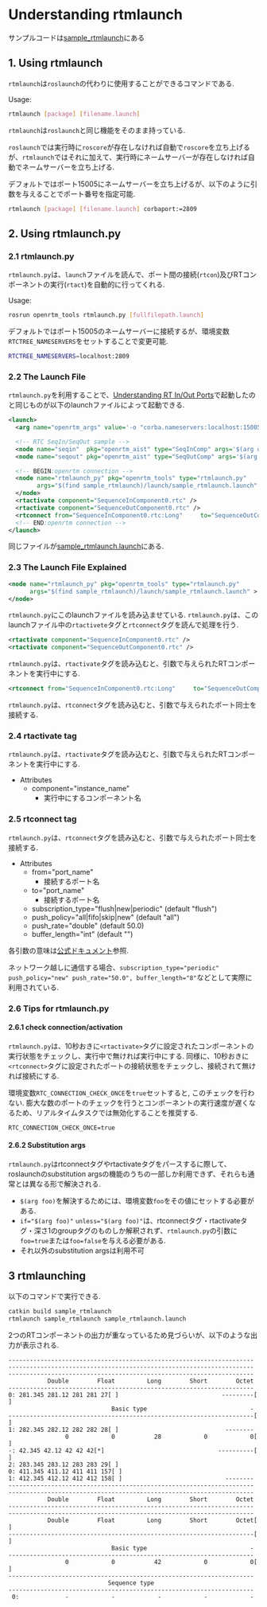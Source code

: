 # Understanding rtmlaunch
サンプルコードは[sample_rtmlaunch](https://github.com/Naoki-Hiraoka/rtmros_beginner_tutorial/blob/master/openrtm_beginner_tutorial/sample_rtmlaunch)にある

## 1. Using rtmlaunch

`rtmlaunch`は`roslaunch`の代わりに使用することができるコマンドである.

Usage:
```bash
rtmlaunch [package] [filename.launch]
```

`rtmlaunch`は`roslaunch`と同じ機能をそのまま持っている.

`roslaunch`では実行時に`roscore`が存在しなければ自動で`roscore`を立ち上げるが、`rtmlaunch`ではそれに加えて、実行時にネームサーバーが存在しなければ自動でネームサーバーを立ち上げる.

デフォルトではポート15005にネームサーバーを立ち上げるが、以下のように引数を与えることでポート番号を指定可能.
```bash
rtmlaunch [package] [filename.launch] corbaport:=2809
```

## 2. Using rtmlaunch.py

### 2.1 rtmlaunch.py

`rtmlaunch.py`は、`launch`ファイルを読んで、ポート間の接続(`rtcon`)及びRTコンポーネントの実行(`rtact`)を自動的に行ってくれる.

Usage:
```bash
rosrun openrtm_tools rtmlaunch.py [fullfilepath.launch]
```

デフォルトではポート15005のネームサーバーに接続するが、環境変数`RTCTREE_NAMESERVERS`をセットすることで変更可能.
```bash
RTCTREE_NAMESERVERS=localhost:2809
```

### 2.2 The Launch File

`rtmlaunch.py`を利用することで、[Understanding RT In/Out Ports](https://github.com/Naoki-Hiraoka/rtmros_beginner_tutorial/blob/master/openrtm_beginner_tutorial/Understanding_RT_In_Out_Ports.md)で起動したのと同じものが以下のlaunchファイルによって起動できる.

```xml
<launch>
  <arg name="openrtm_args" value='-o "corba.nameservers:localhost:15005" -o "naming.formats:%n.rtc" ' />

  <!-- RTC SeqIn/SeqOut sample -->
  <node name="seqin"  pkg="openrtm_aist" type="SeqInComp" args='$(arg openrtm_args)' output="screen"/>
  <node name="seqout" pkg="openrtm_aist" type="SeqOutComp" args='$(arg openrtm_args)' output="screen"/>

  <!-- BEGIN:openrtm connection -->
  <node name="rtmlaunch_py" pkg="openrtm_tools" type="rtmlaunch.py"
        args="$(find sample_rtmlaunch)/launch/sample_rtmlaunch.launch" >
  </node>
  <rtactivate component="SequenceInComponent0.rtc" />
  <rtactivate component="SequenceOutComponent0.rtc" />
  <rtconnect from="SequenceInComponent0.rtc:Long"     to="SequenceOutComponent0.rtc:Long" />
  <!-- END:openrtm connection -->
</launch>
```

同じファイルが[sample_rtmlaunch.launch](https://github.com/Naoki-Hiraoka/rtmros_beginner_tutorial/blob/master/openrtm_beginner_tutorial/sample_rtmlaunch/launch/sample_rtmlaunch.launch)にある.

### 2.3 The Launch File Explained

```xml
<node name="rtmlaunch_py" pkg="openrtm_tools" type="rtmlaunch.py"
      args="$(find sample_rtmlaunch)/launch/sample_rtmlaunch.launch" >
</node>
```
`rtmlaunch.py`にこのlaunchファイルを読み込ませている. `rtmlaunch.py`は、このlaunchファイル中の`rtactivete`タグと`rtconnect`タグを読んで処理を行う.

```xml
<rtactivate component="SequenceInComponent0.rtc" />
<rtactivate component="SequenceOutComponent0.rtc" />
```
`rtmlaunch.py`は、`rtactivate`タグを読み込むと、引数で与えられたRTコンポーネントを実行中にする.

```xml
<rtconnect from="SequenceInComponent0.rtc:Long"     to="SequenceOutComponent0.rtc:Long" />
```
`rtmlaunch.py`は、`rtconnect`タグを読み込むと、引数で与えられたポート同士を接続する.

### 2.4 rtactivate tag

`rtmlaunch.py`は、`rtactivate`タグを読み込むと、引数で与えられたRTコンポーネントを実行中にする.
- Attributes
  - component="instance_name"
    - 実行中にするコンポーネント名

### 2.5 rtconnect tag

`rtmlaunch.py`は、`rtconnect`タグを読み込むと、引数で与えられたポート同士を接続する.
- Attributes
  - from="port_name"
    - 接続するポート名
  - to="port_name"
    - 接続するポート名
  - subscription_type="flush|new|periodic" (default "flush")
  - push_policy="all|fifo|skip|new" (default "all")
  - push_rate="double" (default 50.0)
  - buffer_length="int" (default "")

各引数の意味は[公式ドキュメント](https://www.openrtm.org/openrtm/ja/doc/developersguide/basic_rtc_programming/dataport)参照.

ネットワーク越しに通信する場合、`subscription_type="periodic" push_policy="new" push_rate="50.0", buffer_length="8"`などとして実際に利用されている.

### 2.6 Tips for rtmlaunch.py

#### 2.6.1 check connection/activation

`rtmlaunch.py`は、10秒おきに`<rtactivate>`タグに設定されたコンポーネントの実行状態をチェックし、実行中で無ければ実行中にする. 同様に、10秒おきに`<rtconnect>`タグに設定されたポートの接続状態をチェックし、接続されて無ければ接続にする.

環境変数`RTC_CONNECTION_CHECK_ONCE`を`true`セットすると, このチェックを行わない. 膨大な数のポートのチェックを行うとコンポーネントの実行速度が遅くなるため、リアルタイムタスクでは無効化することを推奨する.
```
RTC_CONNECTION_CHECK_ONCE=true
```

#### 2.6.2 Substitution args

`rtmlaunch.py`はrtconnectタグやrtactivateタグをパースするに際して、roslaunchのsubstitution argsの機能のうちの一部しか利用できず、それらも通常とは異なる形で解決される.

- `$(arg foo)`を解決するためには、環境変数`foo`をその値にセットする必要がある.
- `if="$(arg foo)"` `unless="$(arg foo)"`は、rtconnectタグ・rtactivateタグ・深さ1のgroupタグのものしか解釈されず、`rtmlaunch.py`の引数に`foo=true`または`foo=false`を与える必要がある.
- それ以外のsubstitution argsは利用不可

## 3 rtmlaunching

以下のコマンドで実行できる.
```bash
catkin build sample_rtmlaunch
rtmlaunch sample_rtmlaunch sample_rtmlaunch.launch
```

2つのRTコンポーネントの出力が重なっているため見づらいが、以下のような出力が表示される.
```
---------------------------------------------------------------------
---------------------------------------------------------------------
---------------------------------------------------------------------
           Double        Float         Long        Short        Octet
---------------------------------------------------------------------
0: 281.345 281.12 281 281 27[ ]                             ---------[ ]
                             Basic type                             -
---------------------------------------------------------------------[ ]
1: 282.345 282.12 282 282 28[ ]                              --------
                0            0           28            0            0[ ]
-: 42.345 42.12 42 42 42[*]                                ----------[ ]
2: 283.345 283.12 283 283 29[ ]                                      
0: 411.345 411.12 411 411 157[ ]                                     
1: 412.345 412.12 412 412 158[ ]                             --------
---------------------------------------------------------------------
---------------------------------------------------------------------
           Double        Float         Long        Short        Octet
---------------------------------------------------------------------
---------------------------------------------------------------------
           Double        Float         Long        Short        Octet[ ]
---------------------------------------------------------------------[ ]
                             Basic type                             -
---------------------------------------------------------------------
                0            0           42            0            0[ ]
---------------------------------------------------------------------
                            Sequence type                            
---------------------------------------------------------------------
 0:             -            -            -            -            -
```

